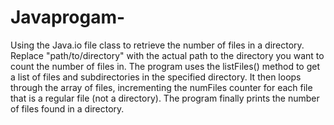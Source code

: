 # Javaprogam-
Using the Java.io file class to retrieve the number of files in a directory.
Replace "path/to/directory" with the actual path to the directory you want to count the number of files in. 
The program uses the listFiles() method to get a list of files and subdirectories in the specified directory.
It then loops through the array of files, incrementing the numFiles counter for each file that is a regular file (not a directory). 
The program finally prints the number of files found in a directory.
